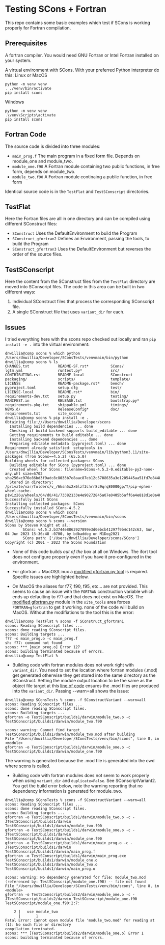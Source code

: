 Testing SCons + Fortran
=======================

This repo contains some basic examples which test if SCons is working properly
for Fortran compilation.

Prerequisites
-------------

A fortran compiler.  You would need GNU Fortran or Intel Fortran installed on your system.

A virtual environment with SCons.  With your preferred Python interpreter do this:
Linux or MacOS
```
python -m venv venv
. ./venv/bin/activate
pip install scons
```

Windows
```
python -m venv venv
.\venv\Scripts\activate
pip install scons
```


Fortran Code
------------

The source code is divided into three modules:

- `main_prog.f` The main program in a fixed form file.  Depends on module_one
  and module_two.
- `module_one.f90`  A Fortran module containing two public functions, in free
  form, depends on module_two.
- `module_two.f90`  A Fortran module continaing a public function, in free form

Identical source code is in the `TestFlat` and `TestSConscript` directories.

TestFlat
--------

Here the Fortran files are all in one directory and can be compiled using
different SConstruct files:

- `SConstruct`  Uses the DefaultEnvironment to build the Program
- `SConstruct_gfortran2`  Defines an Environment, passing the tools, to build the
  Program
- `SConstruct_gfortran3`  Uses the DefaultEnvironment but reverses the order of
  the source files.

TestSConscript
--------------

Here the content from the SConstruct files from the `TestFlat` directory are
moved into SConscript files.  The code in this area can be built in two
different ways:

1. Individual SConstruct files that process the corresponding SConscript file.
2. A single SConstruct file that uses `variant_dir` for each.

Issues
------

I tried everything here with the scons repo checked out locally and ran `pip install -e .` into
the virtual environment: 

```
dnwillia@comp scons % which python
/Users/dnwillia/Developer/SConsTests/venvmain/bin/python
dnwillia@comp scons % ls    
CHANGES.txt             README-SF.rst*          SCons/                  lgtm.yml                runtest.py*             src/
CONTRIBUTING.rst        README-local            SConstruct              packaging/              scripts/                template/
LICENSE                 README-package.rst*     bench/                  pyproject.toml          setup.cfg               test/
LICENSE-local           README.rst*             bin/                    requirements-dev.txt    setup.py                testing/
MANIFEST.in             RELEASE.txt             bootstrap.py*           requirements-pkg.txt    shippable.yml           timings/
NEWS.d/                 ReleaseConfig*          doc/                    requirements.txt        site_scons/
dnwillia@comp scons % pip install -e .
Obtaining file:///Users/dnwillia/Developer/scons
  Installing build dependencies ... done
  Checking if build backend supports build_editable ... done
  Getting requirements to build editable ... done
  Installing backend dependencies ... done
  Preparing editable metadata (pyproject.toml) ... done
Requirement already satisfied: setuptools in /Users/dnwillia/Developer/SConsTests/venvmain/lib/python3.11/site-packages (from SCons==4.5.2) (65.5.0)
Building wheels for collected packages: SCons
  Building editable for SCons (pyproject.toml) ... done
  Created wheel for SCons: filename=SCons-4.5.2-0.editable-py3-none-any.whl size=6702 sha256=c976e86bd3f9adc8c8033b7e8aac87eb12c5708635a3e1205445aa51fd7e8448
  Stored in directory: /private/var/folders/v_/6ksn5x2x6lzf3chrr8c9qrq80000gp/T/pip-ephem-wheel-cache-p1w1z26u/wheels/64/d0/41/73382133e4e90272845a07e0405b5aff6a4e818d1e0a48c056
Successfully built SCons
Installing collected packages: SCons
Successfully installed SCons-4.5.2
dnwillia@comp scons % which scons
/Users/dnwillia/Developer/SConsTests/venvmain/bin/scons
dnwillia@comp scons % scons --version
SCons by Steven Knight et al.:
        SCons: v4.5.2.b3744e8862927899e3d0ebcb41297f9b4c142c63, Sun, 04 Jun 2023 15:36:48 -0700, by bdbaddog on M1Dog2021
        SCons path: ['/Users/dnwillia/Developer/scons/SCons']
Copyright (c) 2001 - 2023 The SCons Foundation
```

- None of this code builds _out of the box_ at all on Windows.  The ifort tool
  does not configure properly even if you have it pre-configured in the
  environment.

- For gfortran + MacOS/Linux a [modified gfortran.py
  tool](https://github.com/dnwillia/SConsTests/blob/f57403dcdeafcf5eab5bb402500e9a107762b236/site_scons/site_tools/gfortran.py#L1)
  is required.  Specific issues are highlighted below.

- On MacOS the aliases for f77, f90, f95, etc... are not provided.  This seems
  to cause an issue with the `FORTRAN` construction variable which ends up
  defaulting to `f77` and that does not exist on MacOS.  The [modified
  gfortran.py](https://github.com/dnwillia/SConsTests/blob/aa123b01eab21b2a108a1d703f6d506564c918ac/site_scons/site_tools/gfortran.py#L45)
  module in the `site_tools` area forces `FORTRAN=gfortran` to get it working.
  none of the code will build on MacOS.  Without the modifiations to the tool
  this is the error:

```
dnwillia@comp TestFlat % scons -f SConstruct_gfortran1
scons: Reading SConscript files ...
scons: done reading SConscript files.
scons: Building targets ...
f77 -o main_prog.o -c main_prog.f
sh: f77: command not found
scons: *** [main_prog.o] Error 127
scons: building terminated because of errors.
dnwillia@comp TestFlat % 
```

- Building code with fortran modules does not work right with `variant_dir`. You
  need to set the location where fortran modules (.mod) get generated otherwise
  they get stored into the same directory as the SConstruct.  Setting the module
  output location to be the same as the object file target at this [line of
  code](https://github.com/dnwillia/SConsTests/blob/aa123b01eab21b2a108a1d703f6d506564c918ac/site_scons/site_tools/gfortran.py#L59)
  ensures the .mod files are produced into the `variant_dir`.  Passing --warn=all shows the issue:

```
dnwillia@comp SConsTests % scons -f SConstructVariant --warn=all
scons: Reading SConscript files ...
scons: done reading SConscript files.
scons: Building targets ...
gfortran -o TestSConscript/builds1/darwin/module_two.o -c TestSConscript/builds1/darwin/module_two.f90

scons: warning: Cannot find target TestSConscript/builds1/darwin/module_two.mod after building
File "/Users/dnwillia/Developer/SConsTests/venv/bin/scons", line 8, in <module>
gfortran -o TestSConscript/builds1/darwin/module_one.o -c TestSConscript/builds1/darwin/module_one.f90
```

The warning is generated because the .mod file is generated into the cwd where
scons is called.

- Building code with fortran modules does not seem to work properly when using
  `variant_dir` and `duplicate=False`. See SConscriptVariant2. You get the build
  error below, note the warning reporting that no dependency information is
  generated for module_two.

```
dnwillia@comp SConsTests % scons -f SConstructVariant --warn=all
scons: Reading SConscript files ...
scons: done reading SConscript files.
scons: Building targets ...
gfortran -o TestSConscript/builds1/darwin/module_two.o -c -JTestSConscript/builds1/darwin TestSConscript/builds1/darwin/module_two.f90
gfortran -o TestSConscript/builds1/darwin/module_one.o -c -JTestSConscript/builds1/darwin TestSConscript/builds1/darwin/module_one.f90
gfortran -o TestSConscript/builds1/darwin/main_prog.o -c -JTestSConscript/builds1/darwin TestSConscript/builds1/darwin/main_prog.f
gfortran -o TestSConscript/builds1/darwin/main_prog.exe TestSConscript/builds1/darwin/module_one.o TestSConscript/builds1/darwin/module_two.o TestSConscript/builds1/darwin/main_prog.o

scons: warning: No dependency generated for file: module_two.mod (referenced by: TestSConscript/module_one.f90) -- file not found
File "/Users/dnwillia/Developer/SConsTests/venv/bin/scons", line 8, in <module>
gfortran -o TestSConscript/builds2/darwin/module_one.o -c -JTestSConscript/builds2/darwin TestSConscript/module_one.f90
TestSConscript/module_one.f90:2:7:

    2 |   use module_two
      |       1
Fatal Error: Cannot open module file 'module_two.mod' for reading at (1): No such file or directory
compilation terminated.
scons: *** [TestSConscript/builds2/darwin/module_one.o] Error 1
scons: building terminated because of errors.
```
